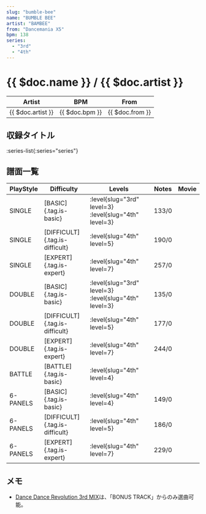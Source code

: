 ```yaml
---
slug: "bumble-bee"
name: "BUMBLE BEE"
artist: "BAMBEE"
from: "Dancemania X5"
bpm: 138
series:
  - "3rd"
  - "4th"
---
```


# {{ $doc.name }} / {{ $doc.artist }}

|Artist|BPM|From|
|------|---|----|
|{{ $doc.artist }}|{{ $doc.bpm }}|{{ $doc.from }}|

## 収録タイトル

:series-list{:series="series"}

## 譜面一覧

|PlayStyle|Difficulty|Levels|Notes|Movie|
|---------|----------|------|-----|-----|
|SINGLE|[BASIC]{.tag.is-basic}|<div class="field is-grouped is-grouped-multiline">:level{slug="3rd" level=3} :level{slug="4th" level=3}</div>|133/0||
|SINGLE|[DIFFICULT]{.tag.is-difficult}|<div class="field is-grouped is-grouped-multiline">:level{slug="4th" level=5}</div>|190/0||
|SINGLE|[EXPERT]{.tag.is-expert}|<div class="field is-grouped is-grouped-multiline">:level{slug="4th" level=7}</div>|257/0||
|DOUBLE|[BASIC]{.tag.is-basic}|<div class="field is-grouped is-grouped-multiline">:level{slug="3rd" level=3} :level{slug="4th" level=3}</div>|135/0||
|DOUBLE|[DIFFICULT]{.tag.is-difficult}|<div class="field is-grouped is-grouped-multiline">:level{slug="4th" level=5}</div>|177/0||
|DOUBLE|[EXPERT]{.tag.is-expert}|<div class="field is-grouped is-grouped-multiline">:level{slug="4th" level=7}</div>|244/0||
|BATTLE|[BATTLE]{.tag.is-basic}|<div class="field is-grouped is-grouped-multiline">:level{slug="4th" level=4}</div>|||
|6-PANELS|[BASIC]{.tag.is-basic}|<div class="field is-grouped is-grouped-multiline">:level{slug="4th" level=4}</div>|149/0||
|6-PANELS|[DIFFICULT]{.tag.is-difficult}|<div class="field is-grouped is-grouped-multiline">:level{slug="4th" level=5}</div>|186/0||
|6-PANELS|[EXPERT]{.tag.is-expert}|<div class="field is-grouped is-grouped-multiline">:level{slug="4th" level=7}</div>|229/0||

## メモ

- [Dance Dance Revolution 3rd MIX](/series/3rd)は、「BONUS TRACK」からのみ選曲可能。
